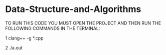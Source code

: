 # Data-Structure-and-Algorithms

TO RUN THIS CODE YOU MUST OPEN THE PROJECT AND THEN RUN THE FOLLOWING COMMANDS IN THE TERMINAL:

1  clang++ -g *.cpp 

2  ./a.out